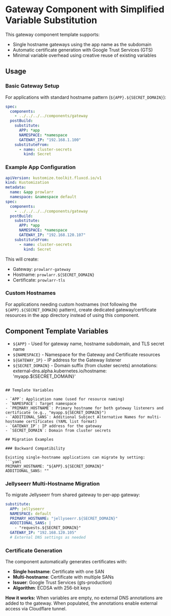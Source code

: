 # Gateway Component with Simplified Variable Substitution

This gateway component template supports:
- Single hostname gateways using the app name as the subdomain
- Automatic certificate generation with Google Trust Services (GTS)
- Minimal variable overhead using creative reuse of existing variables

## Usage

### Basic Gateway Setup

For applications with standard hostname pattern (`${APP}.${SECRET_DOMAIN}`):

```yaml
spec:
  components:
    - ../../../../components/gateway
  postBuild:
    substitute:
      APP: *app
      NAMESPACE: *namespace
      GATEWAY_IP: "192.168.1.100"
    substituteFrom:
      - name: cluster-secrets
        kind: Secret
```

### Example App Configuration

```yaml
apiVersion: kustomize.toolkit.fluxcd.io/v1
kind: Kustomization
metadata:
  name: &app prowlarr
  namespace: &namespace default
spec:
  components:
    - ../../../../components/gateway
  postBuild:
    substitute:
      APP: *app
      NAMESPACE: *namespace
      GATEWAY_IP: "192.168.120.107"
    substituteFrom:
      - name: cluster-secrets
        kind: Secret
```

This will create:
- Gateway: `prowlarr-gateway`
- Hostname: `prowlarr.${SECRET_DOMAIN}`
- Certificate: `prowlarr-tls`

### Custom Hostnames

For applications needing custom hostnames (not following the `${APP}.${SECRET_DOMAIN}` pattern), create dedicated gateway/certificate resources in the app directory instead of using this component.

## Component Template Variables

- `${APP}` - Used for gateway name, hostname subdomain, and TLS secret name
- `${NAMESPACE}` - Namespace for the Gateway and Certificate resources
- `${GATEWAY_IP}` - IP address for the Gateway listener
- `${SECRET_DOMAIN}` - Domain suffix (from cluster secrets)
      annotations:
        external-dns.alpha.kubernetes.io/hostname: 'myapp.${SECRET_DOMAIN}'
```

## Template Variables

- `APP`: Application name (used for resource naming)
- `NAMESPACE`: Target namespace
- `PRIMARY_HOSTNAME`: Primary hostname for both gateway listeners and certificate (e.g., "myapp.${SECRET_DOMAIN}")
- `ADDITIONAL_SANS`: Additional Subject Alternative Names for multi-hostname certificates (YAML list format)
- `GATEWAY_IP`: IP address for the gateway
- `SECRET_DOMAIN`: Domain from cluster secrets

## Migration Examples

### Backward Compatibility

Existing single-hostname applications can migrate by setting:
```yaml
PRIMARY_HOSTNAME: "${APP}.${SECRET_DOMAIN}"
ADDITIONAL_SANS: ""
```

### Jellyseerr Multi-Hostname Migration

To migrate Jellyseerr from shared gateway to per-app gateway:
```yaml
substitute:
  APP: jellyseerr
  NAMESPACE: default
  PRIMARY_HOSTNAME: "jellyseerr.${SECRET_DOMAIN}"
  ADDITIONAL_SANS: |
    - "requests.${SECRET_DOMAIN}"
  GATEWAY_IP: "192.168.120.105"
  # External DNS settings as needed
```

### Certificate Generation

The component automatically generates certificates with:
- **Single hostname**: Certificate with one SAN
- **Multi-hostname**: Certificate with multiple SANs
- **Issuer**: Google Trust Services (gts-production)
- **Algorithm**: ECDSA with 256-bit keys

**How it works:** When variables are empty, no external DNS annotations are added to the gateway. When populated, the annotations enable external access via Cloudflare tunnel.
